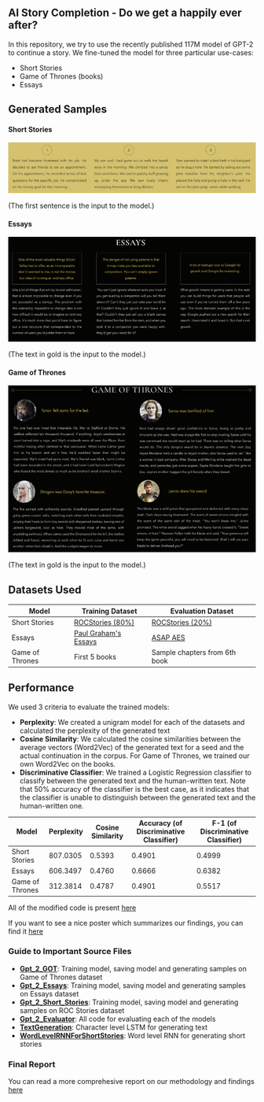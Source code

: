 ## AI Story Completion - Do we get a happily ever after?

In this repository, we try to use the recently published 117M model of GPT-2 to continue a story. We fine-tuned the model for three particular use-cases:

* Short Stories
* Game of Thrones (books)
* Essays

## Generated Samples

#### Short Stories

![Sample Generated Short Stories](screens/shortstories.jpg)

(The first sentence is the input to the model.)

#### Essays

![Sample Generated Essays](screens/essays.jpg)

(The text in gold is the input to the model.)

#### Game of Thrones

![Sample Generated GOT Text](screens/got.jpg)

(The text in gold is the input to the model.)

## Datasets Used

| Model             | Training Dataset                                                                | Evaluation Dataset                                           |
|-----------------  |-------------------------------------------------------------------------------- |------------------------------------------------------------- |
| Short Stories     | [ROCStories (80%)](https://cs.rochester.edu/nlp/rocstories/)                    | [ROCStories (20%)](https://cs.rochester.edu/nlp/rocstories/) |
| Essays            | [Paul Graham's Essays](https://www.kaggle.com/krsoninikhil/pual-graham-essays)  | [ASAP AES](https://www.kaggle.com/c/asap-aes/data)           |
| Game of Thrones   | First 5 books                                                                   | Sample chapters from 6th book                                |

## Performance

We used 3 criteria to evaluate the trained models:

* **Perplexity**: We created a unigram model for each of the datasets and calculated the perplexity of the generated text
* **Cosine Similarity**: We calculated the cosine similarities between the average vectors (Word2Vec) of the generated text for a seed and the actual continuation in the corpus. For Game of Thrones, we trained our own Word2Vec on the books.
* **Discriminative Classifier**: We trained a Logistic Regression classifier to classify between the generated text and the human-written text. Note that 50% accuracy of the classifier is the best case, as it indicates that the classifier is unable to distinguish between the generated text and the human-written one.


| Model             | Perplexity    | Cosine Similarity     | Accuracy (of Discriminative Classifier)   | F-1 (of Discriminative Classifier)    |
|-----------------  |------------   |-------------------    |-----------------------------------------  |------------------------------------   |
| Short Stories     | 807.0305      | 0.5393                | 0.4901                                    | 0.4999                                |
| Essays            | 606.3497      | 0.4760                | 0.6666                                    | 0.6382                                |
| Game of Thrones   | 312.3814      | 0.4787                | 0.4901                                    | 0.5517                                |



All of the modified code is present [here](src/custom_scripts/)

If you want to see a nice poster which summarizes our findings, you can find it [here](screens/poster.pdf)

### Guide to Important Source Files

* **[Gpt_2_GOT](src/custom_scripts/Gpt_2_GOT.ipynb)**: Training model, saving model and generating samples on Game of Thrones dataset
* **[Gpt_2_Essays](src/custom_scripts/Gpt_2_Essays.ipynb)**: Training model, saving model and generating samples on Essays dataset
* **[Gpt_2_Short_Stories](src/custom_scripts/Gpt_2_Short_Stories.ipynb)**: Training model, saving model and generating samples on ROC Stories dataset
* **[Gpt_2_Evaluator](src/custom_scripts/Gpt_2_Evaluator.ipynb)**: All code for evaluating each of the models
* **[TextGeneration](src/custom_scripts/TextGeneration.ipynb)**: Character level LSTM for generating text
* **[WordLevelRNNForShortStories](src/custom_scripts/WordLevelRNNForShortStories.ipynb)**: Word level RNN for generating short stories

### Final Report

You can read a more comprehesive report on our methodology and findings [here](report/report.pdf)
